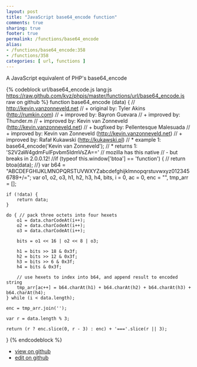 ```yaml
---
layout: post
title: "JavaScript base64_encode function"
comments: true
sharing: true
footer: true
permalink: /functions/base64_encode
alias:
- /functions/base64_encode:358
- /functions/358
categories: [ url, functions ]
---
```

A JavaScript equivalent of PHP's base64_encode
<!-- more -->
{% codeblock url/base64_encode.js lang:js https://raw.github.com/kvz/phpjs/master/functions/url/base64_encode.js raw on github %}
function base64_encode (data) {
    // http://kevin.vanzonneveld.net
    // +   original by: Tyler Akins (http://rumkin.com)
    // +   improved by: Bayron Guevara
    // +   improved by: Thunder.m
    // +   improved by: Kevin van Zonneveld (http://kevin.vanzonneveld.net)
    // +   bugfixed by: Pellentesque Malesuada
    // +   improved by: Kevin van Zonneveld (http://kevin.vanzonneveld.net)
    // +   improved by: Rafał Kukawski (http://kukawski.pl)
    // *     example 1: base64_encode('Kevin van Zonneveld');
    // *     returns 1: 'S2V2aW4gdmFuIFpvbm5ldmVsZA=='
    // mozilla has this native
    // - but breaks in 2.0.0.12!
    //if (typeof this.window['btoa'] == 'function') {
    //    return btoa(data);
    //}
    var b64 = "ABCDEFGHIJKLMNOPQRSTUVWXYZabcdefghijklmnopqrstuvwxyz0123456789+/=";
    var o1, o2, o3, h1, h2, h3, h4, bits, i = 0,
        ac = 0,
        enc = "",
        tmp_arr = [];

    if (!data) {
        return data;
    }

    do { // pack three octets into four hexets
        o1 = data.charCodeAt(i++);
        o2 = data.charCodeAt(i++);
        o3 = data.charCodeAt(i++);

        bits = o1 << 16 | o2 << 8 | o3;

        h1 = bits >> 18 & 0x3f;
        h2 = bits >> 12 & 0x3f;
        h3 = bits >> 6 & 0x3f;
        h4 = bits & 0x3f;

        // use hexets to index into b64, and append result to encoded string
        tmp_arr[ac++] = b64.charAt(h1) + b64.charAt(h2) + b64.charAt(h3) + b64.charAt(h4);
    } while (i < data.length);

    enc = tmp_arr.join('');
    
    var r = data.length % 3;
    
    return (r ? enc.slice(0, r - 3) : enc) + '==='.slice(r || 3);

}
{% endcodeblock %}
<ul>
 <li><a href="https://github.com/kvz/phpjs/blob/master/functions/url/base64_encode.js">view on github</a></li>
 <li><a href="https://github.com/kvz/phpjs/edit/master/functions/url/base64_encode.js">edit on github</a></li>
</ul>
